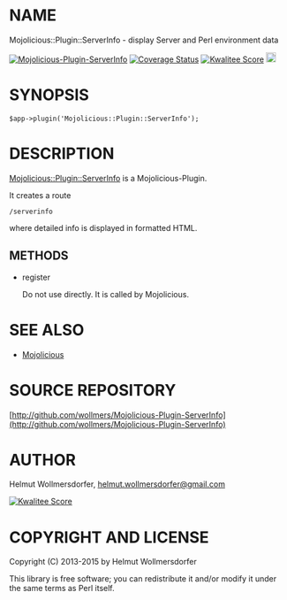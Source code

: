 # NAME

Mojolicious::Plugin::ServerInfo - display Server and Perl environment data

<div>
    <a href="https://travis-ci.org/wollmers/Mojolicious-Plugin-ServerInfo"><img src="https://travis-ci.org/wollmers/Mojolicious-Plugin-ServerInfo.svg?branch=master" alt="Mojolicious-Plugin-ServerInfo"></a>
    <a href='https://coveralls.io/r/wollmers/Mojolicious-Plugin-ServerInfo'><img src='https://coveralls.io/repos/wollmers/Mojolicious-Plugin-ServerInfo/badge.svg' alt='Coverage Status' /></a>
    <a href='http://cpants.cpanauthors.org/dist/Mojolicious-Plugin-ServerInfo'><img src='http://cpants.cpanauthors.org/dist/Mojolicious-Plugin-ServerInfo.png' alt='Kwalitee Score' /></a>
    <a href="http://badge.fury.io/pl/Mojolicious-Plugin-ServerInfo"><img src="https://badge.fury.io/pl/Mojolicious-Plugin-ServerInfo.svg" alt="CPAN version" height="18"></a>
</div>

# SYNOPSIS

    $app->plugin('Mojolicious::Plugin::ServerInfo');

# DESCRIPTION

[Mojolicious::Plugin::ServerInfo](https://metacpan.org/pod/Mojolicious::Plugin::ServerInfo) is a Mojolicious-Plugin.

It creates a route

    /serverinfo

where detailed info is displayed in formatted HTML.

## METHODS

- register

    Do not use directly. It is called by Mojolicious.

# SEE ALSO

- [Mojolicious](https://metacpan.org/pod/Mojolicious)

# SOURCE REPOSITORY

[http://github.com/wollmers/Mojolicious-Plugin-ServerInfo](http://github.com/wollmers/Mojolicious-Plugin-ServerInfo)

# AUTHOR

Helmut Wollmersdorfer, <helmut.wollmersdorfer@gmail.com>

<div>
    <a href='http://cpants.cpanauthors.org/author/wollmers'><img src='http://cpants.cpanauthors.org/author/wollmers.png' alt='Kwalitee Score' /></a>
</div>

# COPYRIGHT AND LICENSE

Copyright (C) 2013-2015 by Helmut Wollmersdorfer

This library is free software; you can redistribute it and/or modify
it under the same terms as Perl itself.
